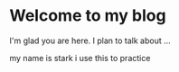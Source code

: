 # Welcome to my blog

I'm glad you are here. I plan to talk about ...

my name is stark 
i use this to practice
